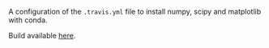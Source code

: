 A configuration of the `.travis.yml` file to install numpy, scipy and 
matplotlib with conda.

Build available 
[here](https://travis-ci.org/Vayel/TravisExperiments/builds/49949486).
